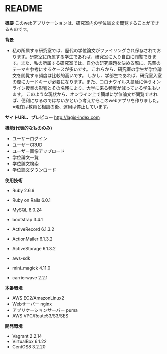 # README

**概要**
このwebアプリケーションは、研究室内の学位論文を閲覧することができるものです。

**背景**
* 私の所属する研究室では、歴代の学位論文がファイリングされ保存されております。研究室に所属する学生であれば、研究室に入り自由に閲覧できます。また、私の所属する研究室では、自分の研究課題を決める際に、先輩のテーマを参考にするケースが多いです。
これらから、研究室の学生が学位論文を閲覧する頻度は比較的高いです。
しかし、学部生であれば、研究室入室の際にカードキーが必要になります。また、コロナウイルス蔓延に伴うオンライン授業の影響とその名残により、大学に来る頻度が減っている学生もいます。
このような現状から、オンライン上で簡単に学位論文が閲覧できれば、便利になるのではないかという考えからこのwebアプリを作りました。
※現在は教員と相談の後、運用は停止しています。

**サイトURL、プレビュー**
http://lagis-index.com


**機能(代表的なもののみ)**
* ユーザーログイン
* ユーザーCRUD
* ユーザー画像アップロード
* 学位論文一覧
* 学位論文検索
* 学位論文ダウンロード

**使用技術**
* Ruby 2.6.6
* Ruby on Rails 6.0.1
* MySQL 8.0.24

* bootstrap 3.4.1
* ActiveRecord 6.1.3.2
* ActionMailer 6.1.3.2
* ActiveStorage 6.1.3.2
* aws-sdk
* mini_magick 4.11.0
* carrierwave 2.2.1

**本番環境**
* AWS EC2/AmazonLinux2
* Webサーバー nginx
* アプリケーションサーバー puma
* AWS VPC/Route53/S3/SES

**開発環境**
* Vagrant 2.2.14
* VirtualBox 6.1.22
* CentOS8 3.2.20

